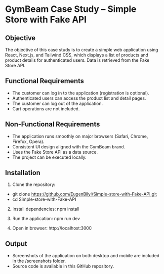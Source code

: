 # GymBeam Case Study – Simple Store with Fake API

## Objective

The objective of this case study is to create a simple web application using React, Next.js, and Tailwind CSS, which displays a list of products and product details for authenticated users. Data is retrieved from the Fake Store API.

## Functional Requirements

- The customer can log in to the application (registration is optional).
- Authenticated users can access the product list and detail pages.
- The customer can log out of the application.
- Cart operations are not included.

## Non-Functional Requirements

- The application runs smoothly on major browsers (Safari, Chrome, Firefox, Opera).
- Consistent UI design aligned with the GymBeam brand.
- Uses the Fake Store API as a data source.
- The project can be executed locally.

## Installation

1. Clone the repository:
 - git clone https://github.com/EugenBilyi/Simple-store-with-Fake-API.git
 - cd Simple-store-with-Fake-API

2. Install dependencies:
npm install

3. Run the application:
npm run dev

4. Open in browser:
http://localhost:3000

## Output

- Screenshots of the application on both desktop and mobile are included in the /screenshots folder.
- Source code is available in this GitHub repository.
